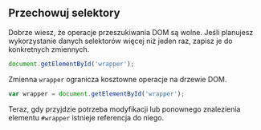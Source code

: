 
## Przechowuj selektory

Dobrze wiesz, że operacje przeszukiwania DOM są wolne. Jeśli planujesz wykorzystanie danych selektorów więcej niż jeden raz, zapisz je do konkretnych zmiennych.

```javascript
document.getElementById('wrapper');
```

Zmienna `wrapper` ogranicza kosztowne operacje na drzewie DOM.

```javascript
var wrapper = document.getElementById('wrapper');
```

Teraz, gdy przyjdzie potrzeba modyfikacji lub ponownego znalezienia elementu `#wrapper` istnieje referencja do niego.